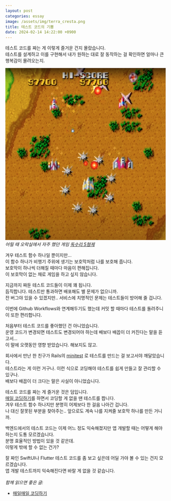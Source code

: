```yaml
---
layout: post
categories: essay
image: /assets/img/terra_cresta.png
title: 테스트 코드의 기쁨
date: 2024-02-14 14:22:00 +0900
---
```


테스트 코드를 짜는 게 이렇게 즐거운 건지 몰랐습니다.  
테스트를 설계하고 이를 구현해서 내가 원하는 대로 잘 동작하는 걸 확인하면 얼마나 큰 행복감이 몰려오는지.

![오락실 독수리 5형제 비행기 게임](/assets/img/terra_cresta.png)  
*어릴 때 오락실에서 자주 했던 게임 [독수리 5형제](https://www.youtube.com/watch?v=cBil3cIMUPQ&t=579s)*

겨우 테스트 함수 하나일 뿐이지만...  
이 함수 하나가 비행기 주위에 생기는 보호막처럼 나를 보호해 줍니다.  
보호막이 하나씩 더해질 때마다 마음이 편해집니다.  
이 보호막이 없는 채로 게임을 하고 싶지 않습니다.

지금까지 짜둔 테스트 코드들이 이제 꽤 됩니다.  
듬직합니다. 테스트만 통과하면 배포해도 별 문제가 없으니까.  
잔 버그야 있을 수 있겠지만.. 서비스에 치명적인 문제는 테스트들이 방어해 줄 겁니다.

이번에 Github Workflows와 연계해두기도 했는데 커밋 할 때마다 테스트를 돌려주니 이 또한 편리합니다.  

처음부터 테스트 코드를 좋아했던 건 아니었습니다.  
운영 코드가 변경되면 테스트도 변경되어야 하는데 배보다 배꼽이 더 커진다는 말을 듣고서...  
이 말에 오랫동안 영향 받았습니다. 해보지도 않고.

회사에서 만난 한 친구가 Rails의 [minitest](https://github.com/minitest/minitest) 로 테스트를 만드는 걸 보고서야 깨달았습니다.  
테스트라는 게 이런 거구나. 이런 식으로 코딩해야 테스트를 쉽게 만들고 잘 관리할 수 있구나.  
배보다 배꼽이 더 크다는 말은 사실이 아니었습니다.

테스트 코드를 짜는 게 즐거운 것은 덤입니다.  
[매일 코딩하기](/essay/2022/01/05/daily-coding.html)를 하면서 코딩할 게 없을 땐 테스트를 짭니다.  
겨우 테스트 함수 하나지만 분명히 어제보다 한 걸음 나아간 겁니다.  
나 대신 잘못된 부분을 찾아주는.. 앞으로도 계속 나를 지켜줄 보호막 하나를 만든 거니까.

백엔드에서의 테스트 코드는 이제 어느 정도 익숙해졌지만 앱 개발할 때는 어떻게 해야 하는지 도통 모르겠습니다.  
분명 효율적인 방법이 있을 것 같은데.  
이렇게 밖에 할 수 없는 건가?  

잘 짜인 SwiftUI나 Flutter 테스트 코드를 좀 보고 싶은데 어딜 가야 볼 수 있는 건지 모르겠습니다.  
앱 개발 테스트까지 익숙해진다면 바랄 게 없을 것 같습니다.
<br>
<br>
*함께 읽으면 좋은 글:*
* [매일매일 코딩하기](/essay/2022/01/05/daily-coding.html)